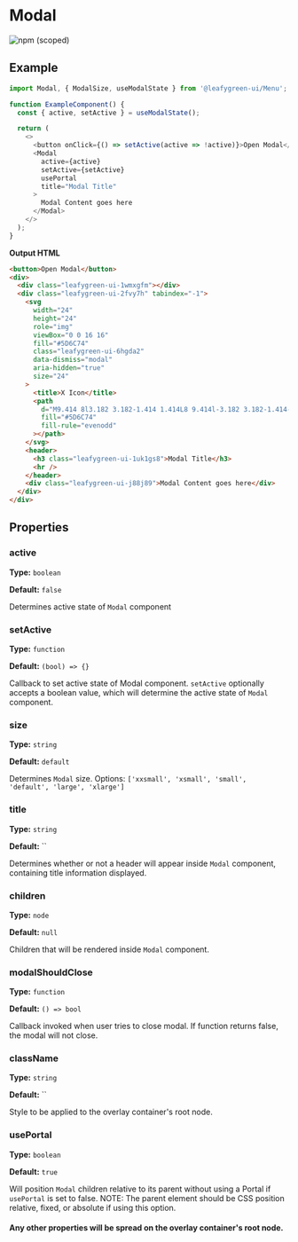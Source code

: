 # Modal

![npm (scoped)](https://img.shields.io/npm/v/@leafygreen-ui/modal.svg)

## Example

```js
import Modal, { ModalSize, useModalState } from '@leafygreen-ui/Menu';

function ExampleComponent() {
  const { active, setActive } = useModalState();

  return (
    <>
      <button onClick={() => setActive(active => !active)}>Open Modal</button>
      <Modal
        active={active}
        setActive={setActive}
        usePortal
        title="Modal Title"
      >
        Modal Content goes here
      </Modal>
    </>
  );
}
```

**Output HTML**

```html
<button>Open Modal</button>
<div>
  <div class="leafygreen-ui-1wmxgfm"></div>
  <div class="leafygreen-ui-2fvy7h" tabindex="-1">
    <svg
      width="24"
      height="24"
      role="img"
      viewBox="0 0 16 16"
      fill="#5D6C74"
      class="leafygreen-ui-6hgda2"
      data-dismiss="modal"
      aria-hidden="true"
      size="24"
    >
      <title>X Icon</title>
      <path
        d="M9.414 8l3.182 3.182-1.414 1.414L8 9.414l-3.182 3.182-1.414-1.414L6.586 8 3.404 4.818l1.414-1.414L8 6.586l3.182-3.182 1.414 1.414L9.414 8z"
        fill="#5D6C74"
        fill-rule="evenodd"
      ></path>
    </svg>
    <header>
      <h3 class="leafygreen-ui-1uk1gs8">Modal Title</h3>
      <hr />
    </header>
    <div class="leafygreen-ui-j88j89">Modal Content goes here</div>
  </div>
</div>
```

## Properties

### active

**Type:** `boolean`

**Default:** `false`

Determines active state of `Modal` component

### setActive

**Type:** `function`

**Default:** `(bool) => {}`

Callback to set active state of Modal component. `setActive` optionally accepts a boolean value, which will determine the active state of `Modal` component.

### size

**Type:** `string`

**Default:** `default`

Determines `Modal` size. Options: `['xxsmall', 'xsmall', 'small', 'default', 'large', 'xlarge']`

### title

**Type:** `string`

**Default:** ``

Determines whether or not a header will appear inside `Modal` component, containing title information displayed.

### children

**Type:** `node`

**Default:** `null`

Children that will be rendered inside `Modal` component.

### modalShouldClose

**Type:** `function`

**Default:** `() => bool`

Callback invoked when user tries to close modal. If function returns false, the modal will not close.

### className

**Type:** `string`

**Default:** ``

Style to be applied to the overlay container's root node.

### usePortal

**Type:** `boolean`

**Default:** `true`

Will position `Modal` children relative to its parent without using a Portal if `usePortal` is set to false. NOTE: The parent element should be CSS position relative, fixed, or absolute if using this option.

#### Any other properties will be spread on the overlay container's root node.
